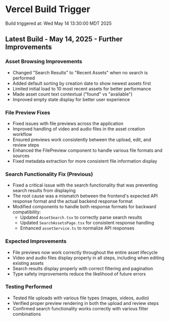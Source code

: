 # Vercel Build Trigger

Build triggered at: Wed May 14 13:30:00 MDT 2025

## Latest Build - May 14, 2025 - Further Improvements

### Asset Browsing Improvements

- Changed "Search Results" to "Recent Assets" when no search is performed
- Added default sorting by creation date to show newest assets first
- Limited initial load to 10 most recent assets for better performance
- Made asset count text contextual ("found" vs "available")
- Improved empty state display for better user experience

### File Preview Fixes

- Fixed issues with file previews across the application
- Improved handling of video and audio files in the asset creation workflow
- Ensured previews work consistently between the upload, edit, and review steps
- Enhanced the FilePreview component to handle various file formats and sources
- Fixed metadata extraction for more consistent file information display

### Search Functionality Fix (Previous)

- Fixed a critical issue with the search functionality that was preventing search results from displaying
- The root cause was a mismatch between the frontend's expected API response format and the actual backend response format
- Modified components to handle both response formats for backward compatibility:
  - Updated `AssetSearch.tsx` to correctly parse search results
  - Updated `SearchAssetsPage.tsx` for consistent response handling
  - Enhanced `assetService.ts` to normalize API responses

### Expected Improvements

- File previews now work correctly throughout the entire asset lifecycle
- Video and audio files display properly in all steps, including when editing existing assets
- Search results display properly with correct filtering and pagination
- Type safety improvements reduce the likelihood of future errors

### Testing Performed

- Tested file uploads with various file types (images, videos, audio)
- Verified proper preview rendering in both the upload and review steps
- Confirmed search functionality works correctly with various filter combinations
